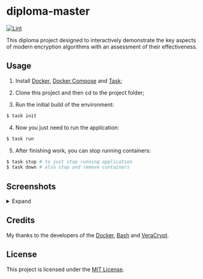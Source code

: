 # diploma-master

[![Lint](https://github.com/andinoriel/diploma-master/actions/workflows/lint.yml/badge.svg)](https://github.com/andinoriel/diploma-master/actions/workflows/lint.yml)

This diploma project designed to interactively demonstrate the key aspects of modern encryption algorithms with an assessment of their effectiveness.

## Usage

1. Install [Docker](https://docs.docker.com/engine/installation/), [Docker Compose](https://docs.docker.com/compose/install/) and [Task](https://taskfile.dev/#/installation);

2. Clone this project and then cd to the project folder;

3. Run the initial build of the environment:
```sh
$ task init
```

4. Now you just need to run the application:
```sh
$ task run
```

5. After finishing work, you can stop running containers:
```sh
$ task stop # to just stop running application
$ task down # also stop and remove containers
```

## Screenshots

<details>
  <summary>Expand</summary>

  <p align="center">

  </p>
</details>

## Credits

My thanks to the developers of the [Docker](https://www.docker.com/company), [Bash](https://www.gnu.org/software/bash/) and [VeraCrypt](https://www.veracrypt.fr/code/VeraCrypt/).

## License

This project is licensed under the [MIT License](LICENSE).
